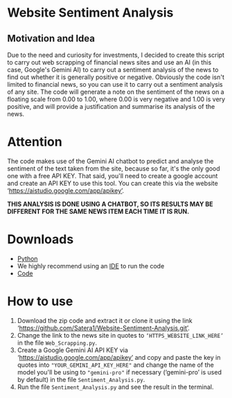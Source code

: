 # Website Sentiment Analysis
## Motivation and Idea
Due to the need and curiosity for investments, I decided to create this script to carry out web scrapping of financial news sites and use an AI (in this case, Google's Gemini AI) to carry out a sentiment analysis of the news to find out whether it is generally positive or negative.
Obviously the code isn't limited to financial news, so you can use it to carry out a sentiment analysis of any site. The code will generate a note on the sentiment of the news on a floating scale from 0.00 to 1.00, where 0.00 is very negative and 1.00 is very positive, and will provide a justification and summarise its analysis of the news.

# Attention
The code makes use of the Gemini AI chatbot to predict and analyse the sentiment of the text taken from the site, because so far, it's the only good one with a free API KEY. That said, you'll need to create a google account and create an API KEY to use this tool.
You can create this via the website ‘https://aistudio.google.com/app/apikey’.

**THIS ANALYSIS IS DONE USING A CHATBOT, SO ITS RESULTS MAY BE DIFFERENT FOR THE SAME NEWS ITEM EACH TIME IT IS RUN.**

# Downloads
 - [Python](https://www.python.org/downloads/)
 - We highly recommend using an [IDE](https://code.visualstudio.com/download) to run the code
 - [Code](https://github.com/Satera1/Website-Sentiment-Analysis.git’)

# How to use
 1. Download the zip code and extract it or clone it using the link ‘https://github.com/Satera1/Website-Sentiment-Analysis.git’.
 2. Change the link to the news site in quotes to `‘HTTPS_WEBSITE_LINK_HERE’` in the file `Web_Scrapping.py`.
 3. Create a Google Gemini AI API KEY via ‘https://aistudio.google.com/app/apikey’ and copy and paste the key in quotes into `"YOUR_GEMINI_API_KEY_HERE"` and change the name of the model you'll be using to `"gemini-pro"` if necessary (‘gemini-pro’ is used by default) in the file `Sentiment_Analysis.py`.
 4. Run the file `Sentiment_Analysis.py` and see the result in the terminal.
